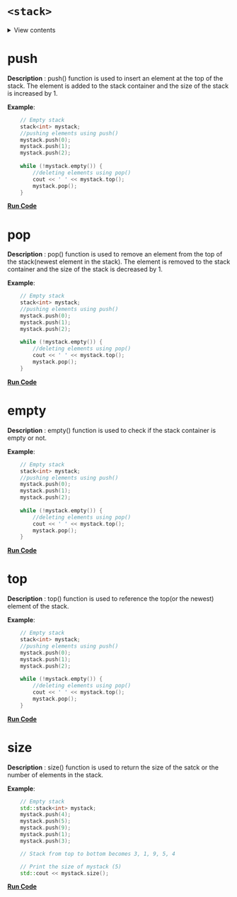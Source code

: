 # ``<stack>``
<details>
<summary>View contents</summary>

<ol>
    <li><a href="#push"><code>push</code></a></li>
    <li><a href="#pop"><code>pop</code></a></li>
    <li><a href="#top"><code>top</code></a></li>
    <li><a href="#size"><code>size</code></a></li>
    <li><a href="#swap"><code>swap</code></a></li>
    <li><a href="#empty"><code>empty</code></a></li>
    <li><a href="#emplace"><code>emplace</code></a>
</ol>
</details>

# push
**Description** : push() function is used to insert an element at the top of the stack. The element is added to the stack container and the size of the stack is increased by 1.

**Example**:
```cpp
    // Empty stack 
    stack<int> mystack; 
    //pushing elements using push()
    mystack.push(0); 
    mystack.push(1); 
    mystack.push(2); 
  
    while (!mystack.empty()) { 
        //deleting elements using pop()
        cout << ' ' << mystack.top(); 
        mystack.pop(); 
    } 
```
**[Run Code](https://rextester.com/JRY48091)**

# pop
**Description** : pop() function is used to remove an element from the top of the stack(newest element in the stack). The element is removed to the stack container and the size of the stack is decreased by 1.

**Example**:
```cpp
    // Empty stack 
    stack<int> mystack; 
    //pushing elements using push()
    mystack.push(0); 
    mystack.push(1); 
    mystack.push(2); 
  
    while (!mystack.empty()) { 
        //deleting elements using pop()
        cout << ' ' << mystack.top(); 
        mystack.pop(); 
    } 
```
**[Run Code](https://rextester.com/MIKHGL76695)**

# empty
**Description** : empty() function is used to check if the stack container is empty or not.

**Example**:
```cpp
    // Empty stack 
    stack<int> mystack; 
    //pushing elements using push()
    mystack.push(0); 
    mystack.push(1); 
    mystack.push(2); 
  
    while (!mystack.empty()) { 
        //deleting elements using pop()
        cout << ' ' << mystack.top(); 
        mystack.pop(); 
    } 
```
**[Run Code](https://rextester.com/PQL30958)**

# top
**Description** : top() function is used to reference the top(or the newest) element of the stack.

**Example**:
```cpp
    // Empty stack 
    stack<int> mystack; 
    //pushing elements using push()
    mystack.push(0); 
    mystack.push(1); 
    mystack.push(2); 
  
    while (!mystack.empty()) { 
        //deleting elements using pop()
        cout << ' ' << mystack.top(); 
        mystack.pop(); 
    } 
```
**[Run Code](https://rextester.com/OMMI96105)**

# size
**Description** : size() function is used to return the size of the satck or the number of elements in the stack.

**Example**:
```cpp
    // Empty stack 
    std::stack<int> mystack;
	mystack.push(4);
	mystack.push(5);
	mystack.push(9);
	mystack.push(1);
	mystack.push(3);

	// Stack from top to bottom becomes 3, 1, 9, 5, 4

	// Print the size of mystack (5)
	std::cout << mystack.size();
```
**[Run Code](https://rextester.com/OEZV66856)**
